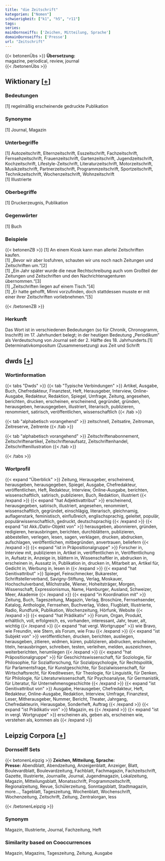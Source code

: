 ```yaml
---
title: "die Zeitschrift"
kategorien: ["Nomen"]
schwierigkeit: ["k1", "h5", "r11"]
tags:
series:
mainDornseiffs: ['Zeichen, Mitteilung, Sprache']
domainDornseiffs: ['Presse']
url: "Zeitschrift"
---
```


{{< betonenÜbs >}}
**Übersetzung:**  
magazine, periodical, review, journal  
{{< /betonenÜbs >}}

## Wiktionary [[+](https://de.wiktionary.org/wiki/Zeitschrift)]

### Bedeutungen
[1] regelmäßig erscheinende gedruckte Publikation  

### Synonyme
[1] Journal, Magazin  

### Unterbegriffe
[1] Autozeitschrift, Elternzeitschrift, Esszeitschrift, Fachzeitschrift, Fernsehzeitschrift, Frauenzeitschrift, Gartenzeitschrift, Jugendzeitschrift, Kochzeitschrift, Lifestyle-Zeitschrift, Literaturzeitschrift, Motorzeitschrift, Musikzeitschrift, Partnerzeitschrift, Programmzeitschrift, Sportzeitschrift, Technikzeitschrift, Wochenzeitschrift, Wohnzeitschrift  
[1] Illustrierte  

### Oberbegriffe
[1] Druckerzeugnis, Publikation  

### Gegenwörter
[1] Buch  

### Beispiele
{{< betonenZB >}}
[1] An einem Kiosk kann man allerlei Zeitschriften kaufen.  
[1] „Bevor wir aber losfuhren, schauten wir uns noch nach Zeitungen und Zeitschriften um.“[2]  
[1] „Ein Jahr später wurde die neue Rechtschreibung auch vom Großteil der Zeitungen und Zeitschriften und den Nachrichtenagenturen übernommen.“[3]  
[1] „Zeitschriften liegen auf einem Tisch.“[4]  
[1] „Er hatte gehofft, Minni vorzufinden, doch stattdessen musste er mit einer ihrer Zeitschriften vorliebnehmen.“[5]  

{{< /betonenZB >}}
### Herkunft
Das Wort ist in verschiedenen Bedeutungen (so für Chronik, Chronogramm, Inschrift) im 17. Jahrhundert belegt; in der heutigen Bedeutung „Periodikum“ als Verdeutschung von Journal seit der 2. Hälfte des 18. Jahrhunderts.[1]  
Determinativkompositum (Zusammensetzung) aus Zeit und Schrift  



## dwds [[+](https://www.dwds.de/wb/Zeitschrift)]

### Wortinformation
{{< tabs "Dwds" >}}
{{< tab "Typische Verbindungen" >}}
Artikel, Ausgabe, Buch, Chefredakteur, Finanztest, Heft, Herausgeber, Interview, Online-Ausgabe, Redakteur, Redaktion, Spiegel, Umfrage, Zeitung, angesehen, berichten, drucken, erscheinen, erscheinend, gegründet, gründen, herausgeben, herausgegeben, illustriert, literarisch, publizieren, renommiert, satirisch, veröffentlichen, wissenschaftlich
{{< /tab >}}

{{< tab "alphabetisch vorangehend" >}}
zeitschnell, Zeitsatire, Zeitroman, Zeitreserve, Zeitrente
{{< /tab >}}

{{< tab "alphabetisch vorangehend" >}}
Zeitschriftenabonnement, Zeitschriftenartikel, Zeitschriftenaufsatz, Zeitschriftenhandel, Zeitschriftenillustration
{{< /tab >}}

{{< /tabs >}}

### Wortprofil
{{< expand "Überblick" >}} Zeitung, Herausgeber, erscheinend, herausgeben, herausgegeben, Spiegel, Ausgabe, Chefredakteur, veröffentlichen, Heft, Redakteur, Interview, Online-Ausgabe, berichten, wissenschaftlich, satirisch, publizieren, Buch, Redaktion, illustriert {{< /expand >}}
{{< expand "hat Adjektivattribut" >}} erscheinend, herausgegeben, satirisch, illustriert, angesehen, renommiert, wissenschaftlich, gegründet, einschlägig, literarisch, gleichnamig, auflagenstark, feministisch, einflußreich, englischsprachig, geleitet, populär, populärwissenschaftlich, gedruckt, deutschsprachig {{< /expand >}}
{{< expand "ist Akk./Dativ-Objekt von" >}} herausgeben, abonnieren, gründen, redigieren, herausbringen, berichten, durchblättern, publizieren, abbestellen, verlegen, lesen, sagen, verklagen, drucken, abdrucken, aufschlagen, veröffentlichen, mitbegründen, anvertrauen, beliefern {{< /expand >}}
{{< expand "ist in Präpositionalgruppe" >}} Forscher in, Interview mit, publizieren in, Artikel in, veröffentlichen in, Veröffentlichung in, Aufsatz in, Anzeige in, blättern in, Wissenschaftler in, abdrucken in, erscheinen in, Aussatz in, Publikation in, drucken in, Mitarbeit an, Artikel für, Gedicht in, Werbung in, lesen in {{< /expand >}}
{{< expand "hat Genitivattribut" >}} Spiegel, Feinschmecker, Bukarester, Schriftstellerverband, Savigny-Stiftung, Verlag, Moskauer, Hochschulverband, Milchstraße, Wiener, Hoheitsträger, Morgen, Wissenschaft, Expressionismus, Name, Hamburger, Ausland, Schweizer, Meer, Akademie {{< /expand >}}
{{< expand "in Koordination mit" >}} Zeitung, Buch, Tageszeitung, Magazin, Verlag, Broschüre, Fernsehsender, Katalog, Anthologie, Fernsehen, Buchverlag, Video, Flugblatt, Illustrierte, Radio, Rundfunk, Publikation, Wochenzeitung, Hörfunk, Website {{< /expand >}}
{{< expand "hat Prädikativ" >}} Forum, Organ, Produkt, erhältlich, voll, erfolgreich, es, vorhanden, interessant, Jahr, teuer, alt, wichtig {{< /expand >}}
{{< expand "hat vergl. Wortgruppe" >}} wie Bravo, wie Freundin, wie Stern, als Forum, wie Frau {{< /expand >}}
{{< expand "ist Subjekt von" >}} veröffentlichen, drucken, berichten, ausliegen, herausgeben, zitieren, widmen, küren, publizieren, abdrucken, erscheinen, titeln, herausbringen, schreiben, testen, verleihen, melden, auszeichnen, weiterberichten, herumliegen {{< /expand >}}
{{< expand "hat Präpositionalgruppe" >}} für Geschichtswissenschaft, für Soziologie, für Philosophie, für Sozialforschung, für Sozialpsychologie, für Rechtspolitik, für Parlamentsfrage, für Kunstgeschichte, für Sozialwissenschaft, für Wirtschaftsrecht, für Kreditwesen, für Theologie, für Linguistik, für Denken, für Philologie, für Literaturwissenschaft, für Psychoanalyse, für Germanistik, für Literatur, für Unternehmensgeschichte {{< /expand >}}
{{< expand "ist Genitivattribut von" >}} Ausgabe, Herausgeber, Chefredakteur, Heft, Redakteur, Online-Ausgabe, Redaktion, Interview, Umfrage, Finanztest, Leser, Mitherausgeber, Nummer, Bericht, Theater, Jahrgang, Chefredakteurin, Herausgabe, Sonderheft, Auftrag {{< /expand >}}
{{< expand "ist Prädikativ von" >}} Magazin, es {{< /expand >}}
{{< expand "ist in vergl. Wortgruppe" >}} erscheinen als, geben als, erscheinen wie, verstehen als, kommen als {{< /expand >}}

## Leipzig Corpora [[+](https://corpora.uni-leipzig.de/en/res?word=Zeitschrift&corpusId=deu_newscrawl-public_2018)]

### Dornseiff Sets
{{< betonenLeipzig >}}
**Zeichen, Mitteilung, Sprache:**  
**Presse:** Abendblatt, Abendzeitung, Anzeigenblatt, Anzeiger, Blatt, Boulevardblatt, Boulevardzeitung, Fachblatt, Fachmagazin, Fachzeitschrift, Gazette, Illustrierte, Journaille, Journal, Jugendmagazin, Lokalzeitung, Magazin, Mitteilungsblatt, Monatsschrift, Programmzeitschrift, Regionalzeitung, Revue, Schülerzeitung, Sonntagsblatt, Stadtmagazin, more..., Tageblatt, Tageszeitung, Wochenblatt, Wochenschrift, Wochenzeitung, Zeitschrift, Zeitung, Zentralorgan, less  

{{< /betonenLeipzig >}}

### Synonym
Magazin, Illustrierte, Journal, Fachzeitung, Heft


### Similarity based on Cooccurrences
Magazin, Magazins, Tageszeitung, Zeitung, Ausgabe

